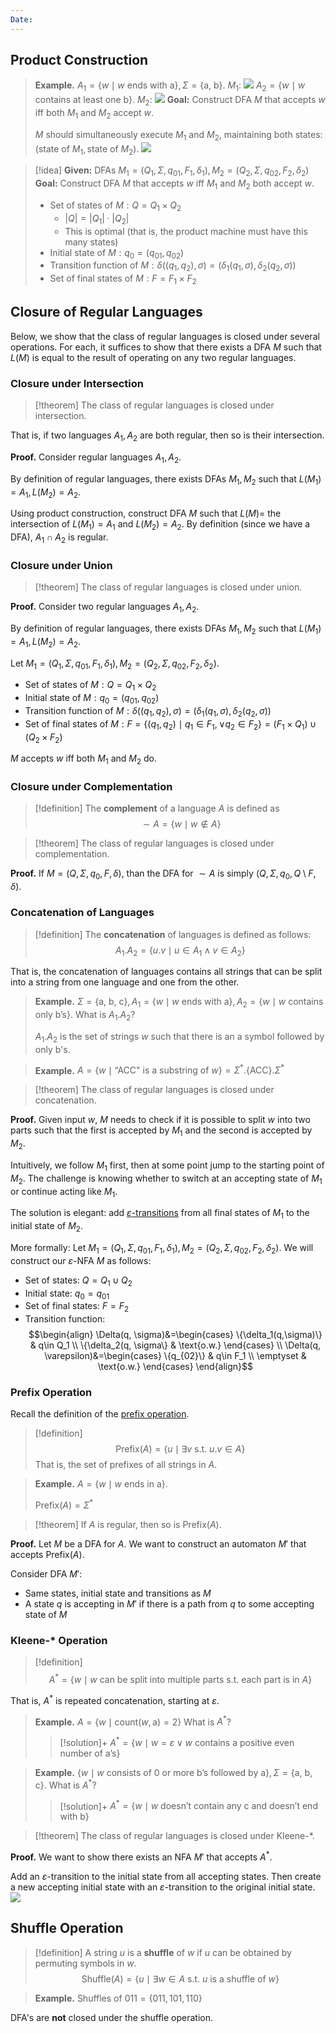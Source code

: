 ```yaml
---
Date:
---
```

## Product Construction

>**Example.** $A_1=\{w\mid w\text{ ends with a}\}, \Sigma=\{\text{a, b}\}$. $M_1:$
>![](Pasted%20image%2020230914121039.png)
>$A_2=\{w\mid w\text{ contains at least one b}\}$. $M_2:$
>![](Pasted%20image%2020230914121138.png)
>**Goal:** Construct DFA $M$ that accepts $w$ iff both $M_1$ and $M_2$ accept $w$.
>
>$M$ should simultaneously execute $M_1$ and $M_2$, maintaining both states: $(\text{state of }M_1, \text{state of }M_2)$.
>![](Pasted%20image%2020230914121645.png)

>[!idea]
>**Given:** DFAs $M_1=(Q_1, \Sigma, q_{01}, F_1, \delta_1), M_2=(Q_2, \Sigma, q_{02}, F_2, \delta_2)$
>**Goal:** Construct DFA $M$ that accepts $w$ iff $M_1$ and $M_2$ both accept $w$.
>
>- Set of states of $M: Q=Q_1\times Q_2$
>	- $|Q|=|Q_1|\cdot|Q_2|$
>	- This is optimal (that is, the product machine must have this many states)
>- Initial state of $M: q_0=(q_{01}, q_{02})$
>- Transition function of $M: \delta((q_1, q_2), \sigma)=(\delta_1(q_1, \sigma), \delta_2(q_2, \sigma))$
>- Set of final states of $M: F=F_1\times F_2$

## Closure of Regular Languages

Below, we show that the class of regular languages is closed under several operations. For each, it suffices to show that there exists a DFA $M$ such that $L(M)$ is equal to the result of operating on any two regular languages.
### Closure under Intersection

>[!theorem]
>The class of regular languages is closed under intersection.

That is, if two languages $A_1, A_2$ are both regular, then so is their intersection.

**Proof.** Consider regular languages $A_1, A_2$. 

By definition of regular languages, there exists DFAs $M_1, M_2$ such that $L(M_1)=A_1, L(M_2)=A_2$. 

Using product construction, construct DFA $M$ such that $L(M)=$ the intersection of $L(M_1)=A_1$ and $L(M_2)=A_2$. By definition (since we have a DFA), $A_1\cap A_2$ is regular. 

### Closure under Union

>[!theorem]
>The class of regular languages is closed under union.

**Proof.** Consider two regular languages $A_1, A_2$.

By definition of regular languages, there exists DFAs $M_1, M_2$ such that $L(M_1)=A_1, L(M_2)=A_2$. 

Let $M_1=(Q_1, \Sigma, q_{01}, F_1, \delta_1), M_2=(Q_2, \Sigma, q_{02}, F_2, \delta_2)$.
- Set of states of $M: Q=Q_1\times Q_2$
- Initial state of $M: q_0=(q_{01}, q_{02})$
- Transition function of $M: \delta((q_1, q_2), \sigma)=(\delta_1(q_1, \sigma), \delta_2(q_2, \sigma))$
- Set of final states of $M: F=\{(q_1, q_2)\mid q_1 \in F_1, \lor q_2 \in F_2\}=(F_1\times Q_1)\cup (Q_2 \times F_2)$

$M$ accepts $w$ iff both $M_1$ and $M_2$ do.

### Closure under Complementation

>[!definition]
>The **complement** of a language $A$ is defined as
>$$\sim A=\{w\mid w\notin A\}$$

>[!theorem]
>The class of regular languages is closed under complementation.

**Proof.** If $M=(Q, \Sigma, q_0, F, \delta)$, than the DFA for $\sim A$ is simply $(Q, \Sigma, q_0, Q\setminus F, \delta)$.

### Concatenation of Languages

>[!definition]
>The **concatenation** of languages is defined as follows:
>$$A_1.A_2=\{u.v \mid u\in A_1 \land v \in A_2\}$$

That is, the concatenation of languages contains all strings that can be split into a string from one language and one from the other.

>**Example.** $\Sigma=\{\text{a, b, c}\}, A_1=\{w\mid w\text{ ends with a}\}, A_2=\{w\mid w\text{ contains only b's}\}$. What is $A_1.A_2$?
>
>$A_1.A_2$ is the set of strings $w$ such that there is an $\mathrm a$ symbol followed by only $\mathrm b$'s. 

>**Example.** $A=\{w\mid \text{``ACC" is a substring of }w\}=\Sigma^*.\{\text{ACC}\}.\Sigma^*$

>[!theorem]
>The class of regular languages is closed under concatenation.

**Proof.** Given input $w$, $M$ needs to check if it is possible to split $w$ into two parts such that the first is accepted by $M_1$ and the second is accepted by $M_2$.

Intuitively, we follow $M_1$ first, then at some point jump to the starting point of $M_2$. The challenge is knowing whether to switch at an accepting state of $M_1$ or continue acting like $M_1$. 

The solution is elegant: add [$\varepsilon$-transitions](Nondeterministic%20Finite%20Automata.md#NFAs%20with%20$%20varepsilon$-transitions) from all final states of $M_1$ to the initial state of $M_2$. 

More formally: Let $M_1=(Q_1, \Sigma, q_{01}, F_1, \delta_1), M_2=(Q_2, \Sigma, q_{02}, F_2, \delta_2)$. We will construct our $\varepsilon$-NFA $M$ as follows:
- Set of states: $Q=Q_1 \cup Q_2$
- Initial state: $q_0 = q_{01}$
- Set of final states: $F=F_2$
- Transition function: $$\begin{align}
\Delta(q, \sigma)&=\begin{cases}
\{\delta_1(q,\sigma)\} & q\in Q_1 \\
\{\delta_2(q, \sigma\} & \text{o.w.}
\end{cases} \\
\Delta(q, \varepsilon)&=\begin{cases}
\{q_{02}\} & q\in F_1 \\
\emptyset & \text{o.w.}
\end{cases}
\end{align}$$
### Prefix Operation

Recall the definition of the [prefix operation](Deterministic%20Finite%20Automata%20(DFA).md#Strings#String%20Operations).

>[!definition]
>$$\mathrm{Prefix}(A)=\{u\mid \exists v \text{ s.t. } u.v \in A\}$$
>That is, the set of prefixes of all strings in $A$.

>**Example.** $A=\{w\mid w\text{ ends in a}\}$.
>
>$\mathrm{Prefix}(A)=\Sigma^*$

>[!theorem]
>If $A$ is regular, then so is $\mathrm{Prefix}(A)$.

**Proof.** Let $M$ be a DFA for $A$. We want to construct an automaton $M'$ that accepts $\mathrm{Prefix}(A)$.

Consider DFA $M'$:
- Same states, initial state and transitions as $M$
- A state $q$ is accepting in $M'$ if there is a path from $q$ to some accepting state of $M$

### Kleene-* Operation

>[!definition]
>$$A^*=\{w\mid w \text{ can be split into multiple parts s.t. each part is in }A\}$$

That is, $A^*$ is repeated concatenation, starting at $\varepsilon$.

>**Example.** $A=\{w\mid \mathrm{count}(w, \mathrm a)=2\}$ What is $A^*$?
>
>>[!solution]+
>>$A^*=\{w\mid w=\varepsilon \lor w \text{ contains a positive even number of a's}\}$

>**Example.** $\{w\mid w \text{ consists of 0 or more b's followed by a}\}, \Sigma=\{\text{a, b, c}\}$. What is $A^*$?
>
>>[!solution]+
>>$A^*=\{w\mid w \text{ doesn't contain any c and doesn't end with b}\}$

>[!theorem]
>The class of regular languages is closed under Kleene-*.

**Proof.** We want to show there exists an NFA $M'$ that accepts $A^*$.

Add an $\varepsilon$-transition to the initial state from all accepting states. Then create a new accepting initial state with an $\varepsilon$-transition to the original initial state.
![](Pasted%20image%2020230921122914.png)

## Shuffle Operation

>[!definition]
>A string $u$ is a **shuffle** of $w$ if $u$ can be obtained by permuting symbols in $w$.
>$$\mathrm{Shuffle}(A)=\{u\mid \exists w\in A \text{ s.t. } u \text{ is a shuffle of }w\}$$

>**Example.** Shuffles of $011=\{011,101,110\}$

DFA's are **not** closed under the shuffle operation.